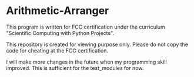 # Arithmetic-Arranger
This program is written for FCC certification under the curriculum "Scientific Computing with Python Projects".

This repository is created for viewing purpose only.
Please do not copy the code for cheating at the FCC certification.

I will make more changes in the future when my programming skill improved.
This is sufficient for the test_modules for now.
